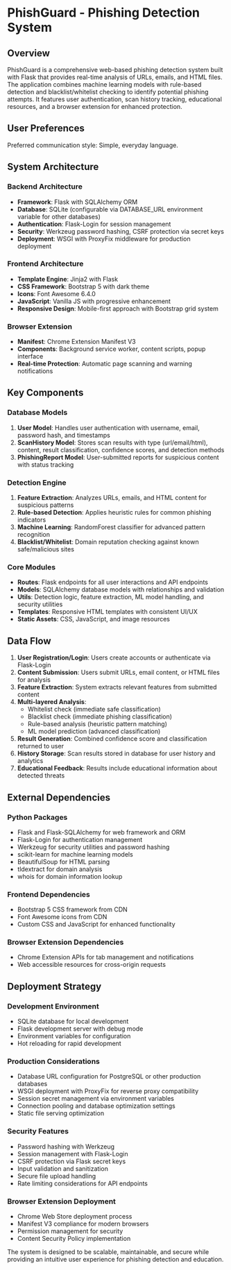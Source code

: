 # PhishGuard - Phishing Detection System

## Overview

PhishGuard is a comprehensive web-based phishing detection system built with Flask that provides real-time analysis of URLs, emails, and HTML files. The application combines machine learning models with rule-based detection and blacklist/whitelist checking to identify potential phishing attempts. It features user authentication, scan history tracking, educational resources, and a browser extension for enhanced protection.

## User Preferences

Preferred communication style: Simple, everyday language.

## System Architecture

### Backend Architecture
- **Framework**: Flask with SQLAlchemy ORM
- **Database**: SQLite (configurable via DATABASE_URL environment variable for other databases)
- **Authentication**: Flask-Login for session management
- **Security**: Werkzeug password hashing, CSRF protection via secret keys
- **Deployment**: WSGI with ProxyFix middleware for production deployment

### Frontend Architecture
- **Template Engine**: Jinja2 with Flask
- **CSS Framework**: Bootstrap 5 with dark theme
- **Icons**: Font Awesome 6.4.0
- **JavaScript**: Vanilla JS with progressive enhancement
- **Responsive Design**: Mobile-first approach with Bootstrap grid system

### Browser Extension
- **Manifest**: Chrome Extension Manifest V3
- **Components**: Background service worker, content scripts, popup interface
- **Real-time Protection**: Automatic page scanning and warning notifications

## Key Components

### Database Models
1. **User Model**: Handles user authentication with username, email, password hash, and timestamps
2. **ScanHistory Model**: Stores scan results with type (url/email/html), content, result classification, confidence scores, and detection methods
3. **PhishingReport Model**: User-submitted reports for suspicious content with status tracking

### Detection Engine
1. **Feature Extraction**: Analyzes URLs, emails, and HTML content for suspicious patterns
2. **Rule-based Detection**: Applies heuristic rules for common phishing indicators
3. **Machine Learning**: RandomForest classifier for advanced pattern recognition
4. **Blacklist/Whitelist**: Domain reputation checking against known safe/malicious sites

### Core Modules
- **Routes**: Flask endpoints for all user interactions and API endpoints
- **Models**: SQLAlchemy database models with relationships and validation
- **Utils**: Detection logic, feature extraction, ML model handling, and security utilities
- **Templates**: Responsive HTML templates with consistent UI/UX
- **Static Assets**: CSS, JavaScript, and image resources

## Data Flow

1. **User Registration/Login**: Users create accounts or authenticate via Flask-Login
2. **Content Submission**: Users submit URLs, email content, or HTML files for analysis
3. **Feature Extraction**: System extracts relevant features from submitted content
4. **Multi-layered Analysis**: 
   - Whitelist check (immediate safe classification)
   - Blacklist check (immediate phishing classification)
   - Rule-based analysis (heuristic pattern matching)
   - ML model prediction (advanced classification)
5. **Result Generation**: Combined confidence score and classification returned to user
6. **History Storage**: Scan results stored in database for user history and analytics
7. **Educational Feedback**: Results include educational information about detected threats

## External Dependencies

### Python Packages
- Flask and Flask-SQLAlchemy for web framework and ORM
- Flask-Login for authentication management
- Werkzeug for security utilities and password hashing
- scikit-learn for machine learning models
- BeautifulSoup for HTML parsing
- tldextract for domain analysis
- whois for domain information lookup

### Frontend Dependencies
- Bootstrap 5 CSS framework from CDN
- Font Awesome icons from CDN
- Custom CSS and JavaScript for enhanced functionality

### Browser Extension Dependencies
- Chrome Extension APIs for tab management and notifications
- Web accessible resources for cross-origin requests

## Deployment Strategy

### Development Environment
- SQLite database for local development
- Flask development server with debug mode
- Environment variables for configuration
- Hot reloading for rapid development

### Production Considerations
- Database URL configuration for PostgreSQL or other production databases
- WSGI deployment with ProxyFix for reverse proxy compatibility
- Session secret management via environment variables
- Connection pooling and database optimization settings
- Static file serving optimization

### Security Features
- Password hashing with Werkzeug
- Session management with Flask-Login
- CSRF protection via Flask secret keys
- Input validation and sanitization
- Secure file upload handling
- Rate limiting considerations for API endpoints

### Browser Extension Deployment
- Chrome Web Store deployment process
- Manifest V3 compliance for modern browsers
- Permission management for security
- Content Security Policy implementation

The system is designed to be scalable, maintainable, and secure while providing an intuitive user experience for phishing detection and education.